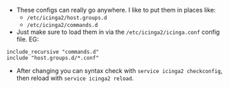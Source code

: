 * These configs can really go anywhere. I like to put them in places like:
    * `/etc/icinga2/host.groups.d`
    * `/etc/icinga2/commands.d`
* Just make sure to load them in via the `/etc/icinga2/icinga.conf` config file. EG:
```smarty
include_recursive "commands.d"
include "host.groups.d/*.conf"
```
* After changing you can syntax check with `service icinga2 checkconfig`, then reload with `service icinga2 reload`.
